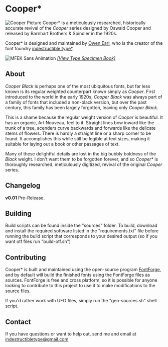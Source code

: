 Cooper\*
========
![Cooper Picture](https://raw.githubusercontent.com/indestructible-type/Cooper/main/documentation/Cooper.svg)
Cooper\* is a meticulously researched, historically accurate revival of the *Cooper* series designed by Oswald Cooper and released by Barnhart Brothers & Spindler in the 1920s.  

Cooper\* is designed and maintained by [Owen Earl](https://ewonrael.github.io/), who is the creator of the font foundry [indestructible type*](http://indestructible-type.github.io).

![MFEK Sans Animation](https://raw.githubusercontent.com/indestructible-type/Cooper/main/documentation/specimin.gif)
*[\[View Type Specimen Book\]](https://raw.githubusercontent.com/indestructible-type/Cooper/main/documentation/Specimen.pdf)*


About
-----
*Cooper Black* is perhaps one of the most ubiquitous fonts, but far less known is its regular weighted counterpart known simply as *Cooper*. First introduced to the world in the early 1920s, *Cooper Black* was always part of a family of fonts that included a non-black version, but over the past century, this family has been largely forgotten, leaving only *Cooper Black*.

This is a shame because the regular weight version of *Cooper* is beautiful. It has an organic, Art Nouveau, feel to it. Straight lines bow inward like the trunk of a tree, acenders curve backwards and forwards like the delicate stems of flowers. There is hardly a straight line or a sharp corner to be found. It accomplishes this while still be legible at text sizes, making it suitable for laying out a book or other passages of text.

Many of these delightful details are lost in the big bubbly boldness of the *Black* weight. I don't want them to be forgotten forever, and so *Cooper\** is thoroughly researched, meticulously digitized, revival of the original *Cooper* series. 

Changelog
---------
<b>v0.01</b>
Pre-Release.

Building
--------
Build scripts can be found inside the "sources" folder. To build, download and install the required software listed in the "requirements.txt" file before running the build script that corresponds to your desired output (so if you want otf files run "build-otf.sh")

Contributing
---------------
Cooper* is built and maintained using the open-source program [FontForge](https://fontforge.org), and by default will build the finished fonts using the FontForge files as sources. FontForge is free and cross platform, so it is possible for anyone looking to contribute to this project to use it to make modifications to the source files.

If you'd rather work with UFO files, simply run the "gen-sources.sh" shell script.

Contact
-------
If you have questions or want to help out, send me and email at indestructibletype@gmail.com
